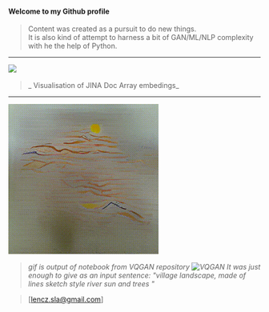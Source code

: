 
#### Welcome to my Github profile

>Content was created as a pursuit to do new things.  
It is also kind of attempt to harness a bit of GAN/ML/NLP complexity  
with he the help of Python.
---

![](https://github.com/len-sla/len-sla/blob/master/99.gif)

> _ Visualisation of JINA Doc Array embedings_ 


---

![](https://github.com/len-sla/len-sla/blob/master/village_landscape.gif)

> _gif is output of  notebook from VQGAN repository ![VQGAN](https://github.com/len-sla/VQGAN_CLIP/blob/main/03-VQGAN%2BCLIP%20(z%2Bquantize%20method%20con%20augmentations%2C%20interfaz%20amigable).ipynb) 
> It was just enough to give as an input sentence:
> "village landscape, made of lines sketch style river sun and trees "_

>
>[lencz.sla@gmail.com]


